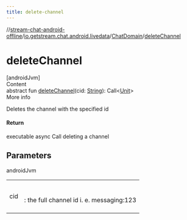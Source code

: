 ```yaml
---
title: delete-channel
---
```

//[stream-chat-android-offline](../../../index.md)/[io.getstream.chat.android.livedata](../index.md)/[ChatDomain](index.md)/[deleteChannel](deleteChannel.md)



# deleteChannel  
[androidJvm]  
Content  
abstract fun [deleteChannel](deleteChannel.md)(cid: [String](https://kotlinlang.org/api/latest/jvm/stdlib/kotlin/-string/index.html)): Call&lt;[Unit](https://kotlinlang.org/api/latest/jvm/stdlib/kotlin/-unit/index.html)&gt;  
More info  


Deletes the channel with the specified id



#### Return  


executable async Call deleting a channel



## Parameters  
  
androidJvm  
  
| | |
|---|---|
| <a name="io.getstream.chat.android.livedata/ChatDomain/deleteChannel/#kotlin.String/PointingToDeclaration/"></a>cid| <a name="io.getstream.chat.android.livedata/ChatDomain/deleteChannel/#kotlin.String/PointingToDeclaration/"></a><br/><br/>: the full channel id i. e. messaging:123<br/><br/>|
  
  



